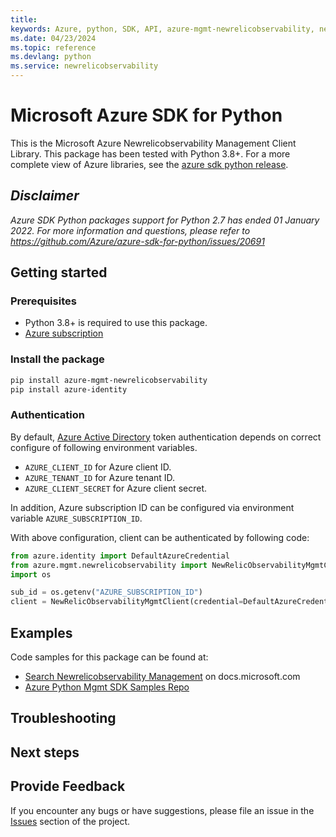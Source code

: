 ```yaml
---
title: 
keywords: Azure, python, SDK, API, azure-mgmt-newrelicobservability, newrelicobservability
ms.date: 04/23/2024
ms.topic: reference
ms.devlang: python
ms.service: newrelicobservability
---
```

# Microsoft Azure SDK for Python

This is the Microsoft Azure Newrelicobservability Management Client Library.
This package has been tested with Python 3.8+.
For a more complete view of Azure libraries, see the [azure sdk python release](https://aka.ms/azsdk/python/all).

## _Disclaimer_

_Azure SDK Python packages support for Python 2.7 has ended 01 January 2022. For more information and questions, please refer to https://github.com/Azure/azure-sdk-for-python/issues/20691_

## Getting started

### Prerequisites

- Python 3.8+ is required to use this package.
- [Azure subscription](https://azure.microsoft.com/free/)

### Install the package

```bash
pip install azure-mgmt-newrelicobservability
pip install azure-identity
```

### Authentication

By default, [Azure Active Directory](https://aka.ms/awps/aad) token authentication depends on correct configure of following environment variables.

- `AZURE_CLIENT_ID` for Azure client ID.
- `AZURE_TENANT_ID` for Azure tenant ID.
- `AZURE_CLIENT_SECRET` for Azure client secret.

In addition, Azure subscription ID can be configured via environment variable `AZURE_SUBSCRIPTION_ID`.

With above configuration, client can be authenticated by following code:

```python
from azure.identity import DefaultAzureCredential
from azure.mgmt.newrelicobservability import NewRelicObservabilityMgmtClient
import os

sub_id = os.getenv("AZURE_SUBSCRIPTION_ID")
client = NewRelicObservabilityMgmtClient(credential=DefaultAzureCredential(), subscription_id=sub_id)
```

## Examples

Code samples for this package can be found at:
- [Search Newrelicobservability Management](/samples/browse/?languages=python&term=Getting%20started%20-%20Managing&terms=Getting%20started%20-%20Managing) on docs.microsoft.com
- [Azure Python Mgmt SDK Samples Repo](https://aka.ms/azsdk/python/mgmt/samples)


## Troubleshooting

## Next steps

## Provide Feedback

If you encounter any bugs or have suggestions, please file an issue in the
[Issues](https://github.com/Azure/azure-sdk-for-python/issues)
section of the project. 

